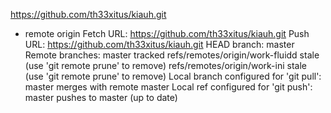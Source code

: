 https://github.com/th33xitus/kiauh.git
* remote origin
  Fetch URL: https://github.com/th33xitus/kiauh.git
  Push  URL: https://github.com/th33xitus/kiauh.git
  HEAD branch: master
  Remote branches:
    master                          tracked
    refs/remotes/origin/work-fluidd stale (use 'git remote prune' to remove)
    refs/remotes/origin/work-ini    stale (use 'git remote prune' to remove)
  Local branch configured for 'git pull':
    master merges with remote master
  Local ref configured for 'git push':
    master pushes to master (up to date)
